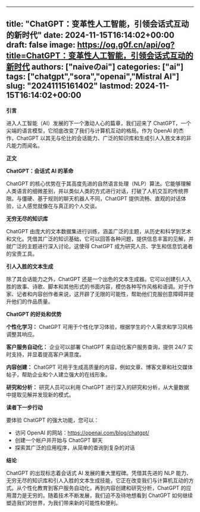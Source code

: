 
---
title: "ChatGPT：变革性人工智能，引领会话式互动的新时代"
date: 2024-11-15T16:14:02+00:00
draft: false
image: https://og.g0f.cn/api/og?title=ChatGPT：变革性人工智能，引领会话式互动的新时代
authors: ["naiveのai"]
categories: ["ai"]
tags: ["chatgpt","sora","openai","Mistral AI"]
slug: "20241115161402"
lastmod: 2024-11-15T16:14:02+00:00
---
**引言**

进入人工智能（AI）发展的下一个激动人心的篇章，我们迎来了 ChatGPT，一个尖端的语言模型，它彻底改变了我们与计算机互动的格局。作为 OpenAI 的杰作，ChatGPT 以其无与伦比的会话能力、广泛的知识库和生成引人入胜文本的非凡能力而闻名。

**正文**

**ChatGPT：会话式 AI 的革命**

ChatGPT 的核心优势在于其高度先进的自然语言处理（NLP）算法。它能够理解人类语言的细微差别，并以类似人类的方式进行对话，打破了人机交互的传统界限。与僵硬、基于规则的聊天机器人不同，ChatGPT 提供流畅、直观的对话体验，让人感觉就像在与真正的个人交谈。

**无穷无尽的知识库**

ChatGPT 由庞大的文本数据集进行训练，涵盖广泛的主题，从历史和科学到艺术和文化。凭借其广泛的知识基础，它可以回答各种问题，提供信息丰富的见解，并就广泛的主题进行深入讨论。这使得 ChatGPT 成为研究人员、学生和信息饥渴者的宝贵工具。

**引人入胜的文本生成**

除了其会话能力之外，ChatGPT 还是一个出色的文本生成器。它可以创建引人入胜的故事、诗歌、脚本和其他形式的书面内容，模仿各种写作风格和语调。对于作家、记者和内容创作者来说，这开辟了无限的可能性，帮助他们克服创意障碍并提升他们的作品质量。

**ChatGPT 的好处和优势**

**个性化学习：** ChatGPT 可用于个性化学习体验，根据学生的个人需求和学习风格调整其响应。

**客户服务自动化：** 企业可以部署 ChatGPT 来自动化客户服务查询，提供 24/7 实时支持，并显着提高客户满意度。

**内容创建：** ChatGPT 可用于生成高质量的内容，例如文章、博客文章和社交媒体帖子，帮助企业和个人建立强大的在线形象。

**研究和分析：** 研究人员可以利用 ChatGPT 进行深入的研究和分析，从大量数据中提取见解并发现新的模式。

**读者下一步行动**

要体验 ChatGPT 的强大功能，您可以：

* 访问 OpenAI 的网站：https://openai.com/blog/chatgpt/
* 创建一个帐户并开始与 ChatGPT 聊天
* 探索其广泛的应用程序，从简单的查询到复杂的对话

**结论**

ChatGPT 的出现标志着会话式 AI 发展的重大里程碑。凭借其先进的 NLP 能力、无穷无尽的知识库和引人入胜的文本生成技能，它正在改变我们与计算机互动的方式。从个性化教育到客户服务自动化，再到内容创建和研究分析，ChatGPT 的应用潜力是无穷的。随着技术不断发展，我们迫不及待地想看到 ChatGPT 如何继续塑造我们的世界，为我们带来新的可能性和便利。